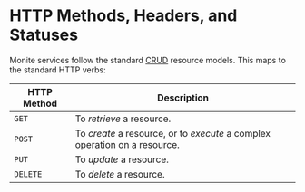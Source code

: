 # HTTP Methods, Headers, and Statuses
Monite services follow the standard [CRUD](https://en.wikipedia.org/wiki/Create,_read,_update_and_delete) resource models. This maps to the standard HTTP verbs:

|HTTP Method|Description|
|---|---|
| `GET`| To _retrieve_ a resource. |
| `POST`| To _create_ a resource, or to _execute_ a complex operation on a resource. |
| `PUT`| To _update_ a resource. |
| `DELETE`| To _delete_ a resource. |
